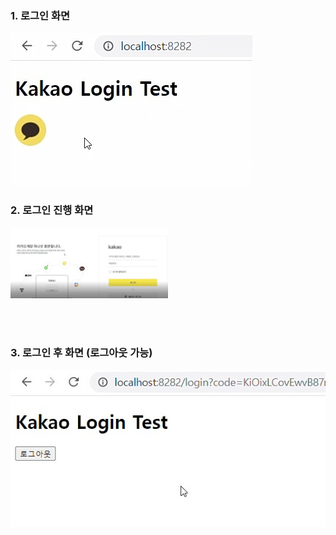 ### 1. 로그인 화면
<img src="/img/kakaologin1.jpg">

### 2. 로그인 진행 화면
<img src="/img/kakaologin2.jpg" width="50%">

<br/><br/>

### 3. 로그인 후 화면 (로그아웃 가능)

<img src="/img/kakaologin3.jpg">

<br/>
